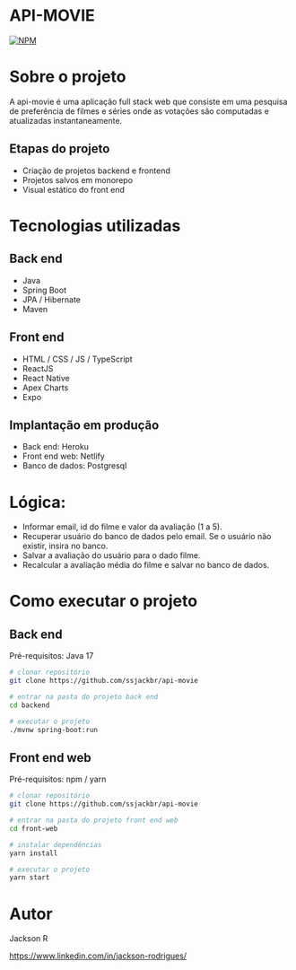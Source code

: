# API-MOVIE
[![NPM](https://img.shields.io/npm/l/react)](https://github.com/ssjackbr/api-movie/blob/master/LICENSE) 

# Sobre o projeto
 
A api-movie é uma aplicação full stack web que consiste em uma pesquisa de preferência de filmes e séries onde as votações são computadas e atualizadas instantaneamente.

## Etapas do projeto
- Criação de projetos backend e frontend
- Projetos salvos em monorepo
- Visual estático do front end

# Tecnologias utilizadas
## Back end
- Java
- Spring Boot
- JPA / Hibernate
- Maven
## Front end
- HTML / CSS / JS / TypeScript
- ReactJS
- React Native
- Apex Charts
- Expo
## Implantação em produção
- Back end: Heroku
- Front end web: Netlify
- Banco de dados: Postgresql

# Lógica:
- Informar email, id do filme e valor da avaliação (1 a 5).
- Recuperar usuário do banco de dados pelo email. Se o usuário não existir, insira no banco.
- Salvar a avaliação do usuário para o dado filme.
- Recalcular a avaliação média do filme e salvar no banco de dados.

# Como executar o projeto

## Back end
Pré-requisitos: Java 17

```bash
# clonar repositório
git clone https://github.com/ssjackbr/api-movie

# entrar na pasta do projeto back end
cd backend

# executar o projeto
./mvnw spring-boot:run
```

## Front end web
Pré-requisitos: npm / yarn

```bash
# clonar repositório
git clone https://github.com/ssjackbr/api-movie

# entrar na pasta do projeto front end web
cd front-web

# instalar dependências
yarn install

# executar o projeto
yarn start
```

# Autor

Jackson R

https://www.linkedin.com/in/jackson-rodrigues/
